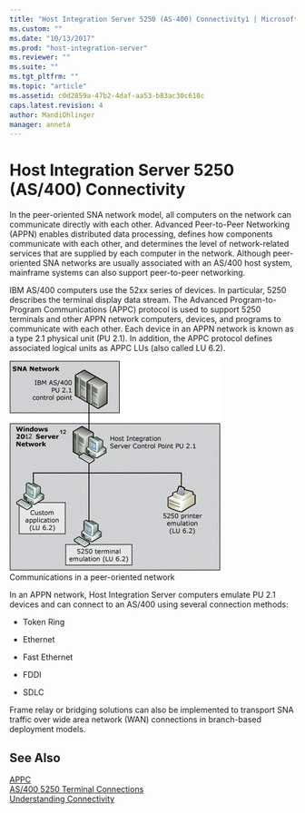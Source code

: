 ```yaml
---
title: "Host Integration Server 5250 (AS-400) Connectivity1 | Microsoft Docs"
ms.custom: ""
ms.date: "10/13/2017"
ms.prod: "host-integration-server"
ms.reviewer: ""
ms.suite: ""
ms.tgt_pltfrm: ""
ms.topic: "article"
ms.assetid: c0d2859a-47b2-4daf-aa53-b83ac30c618c
caps.latest.revision: 4
author: MandiOhlinger
manager: anneta
---
```

# Host Integration Server 5250 (AS/400) Connectivity
In the peer-oriented SNA network model, all computers on the network can communicate directly with each other. Advanced Peer-to-Peer Networking (APPN) enables distributed data processing, defines how components communicate with each other, and determines the level of network-related services that are supplied by each computer in the network. Although peer-oriented SNA networks are usually associated with an AS/400 host system, mainframe systems can also support peer-to-peer networking.  
  
 IBM AS/400 computers use the 52xx series of devices. In particular, 5250 describes the terminal display data stream. The Advanced Program-to-Program Communications (APPC) protocol is used to support 5250 terminals and other APPN network computers, devices, and programs to communicate with each other. Each device in an APPN network is known as a type 2.1 physical unit (PU 2.1). In addition, the APPC protocol defines associated logical units as APPC LUs (also called LU 6.2).  
  
 ![](../core/media/srvc05.gif "srvc05")  
Communications in a peer-oriented network  
  
 In an APPN network, Host Integration Server computers emulate PU 2.1 devices and can connect to an AS/400 using several connection methods:  
  
-   Token Ring  
  
-   Ethernet  
  
-   Fast Ethernet  
  
-   FDDI  
  
-   SDLC  
  
 Frame relay or bridging solutions can also be implemented to transport SNA traffic over wide area network (WAN) connections in branch-based deployment models.  
  
## See Also  
 [APPC](../core/appc.md)   
 [AS/400 5250 Terminal Connections](../core/as-400-5250-terminal-connections.md)   
 [Understanding Connectivity](../core/understanding-connectivity.md)